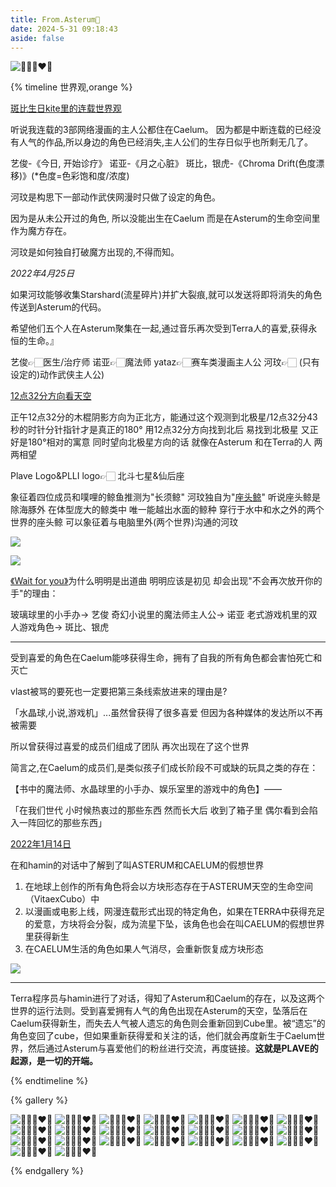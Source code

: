 ```yaml
---
title: From.Asterum🌌
date: 2024-5-31 09:18:43
aside: false
---
```

![💙💜💗❤️🖤](https://pic.imgdb.cn/item/6687e8e5d9c307b7e92c3d54.jpg)



{% timeline 世界观,orange %}

<!-- timeline 网漫主人公 -->

[斑比生日kite里的连载世界观](https://weibo.com/3251547692/5054530081522185) 

听说我连载的3部网络漫画的主人公都住在Caelum。 因为都是中断连载的已经没有人气的作品,所以身边的角色已经消失,主人公们的生存日似乎也所剩无几了。

艺俊-《今日, 开始诊疗》
诺亚-《月之心脏》
斑比，银虎-《Chroma Drift(色度漂移)》(*色度=色彩饱和度/浓度)

河玟是构思下一部动作武侠网漫时只做了设定的角色。 

因为是从未公开过的角色, 所以没能出生在Caelum 而是在Asterum的生命空间里作为魔方存在。

 河玟是如何独自打破魔方出现的,不得而知。

 *2022年4月25日*

如果河玟能够收集Starshard(流星碎片)并扩大裂痕,就可以发送将即将消失的角色传送到Asterum的代码。

 希望他们五个人在Asterum聚集在一起,通过音乐再次受到Terra人的喜爱,获得永恒的生命。』

艺俊👉🏻医生/治疗师
诺亚👉🏻魔法师
yataz👉🏻赛车类漫画主人公
河玟👉🏻 (只有设定的)动作武侠主人公)

<!-- endtimeline -->

<!-- timeline 12点32分/北斗七星&仙后座 -->

[12点32分方向看天空 ](https://weibo.com/3251547692/5054554181734069) 

正午12点32分的木棍阴影方向为正北方，能通过这个观测到北极星/12点32分43秒的时针分针指针才是真正的180° 用12点32分方向找到北后 易找到北极星 又正好是180°相对的寓意 同时望向北极星方向的话 就像在Asterum 和在Terra的人 两两相望  

Plave Logo&PLLI logo👉🏻 北斗七星&仙后座

<!-- endtimeline -->

<!-- timeline 长须鲸&座头鲸 -->

象征着四位成员和噗哩的鲸鱼推测为"长须鲸" 河玟独自为"[座头鲸](https://weibo.com/3251547692/5042634735222794)"
听说座头鲸是除海豚外 在体型庞大的鲸类中 唯一能越出水面的鲸种
穿行于水中和水之外的两个世界的座头鲸 可以象征着与电脑里外(两个世界)沟通的河玟

![](https://pic.imgdb.cn/item/6692414fd9c307b7e90bf428.jpg)

![](https://pic.imgdb.cn/item/6692414fd9c307b7e90bf444.jpg)

<!-- endtimeline -->

<!-- timeline WFY -->

[《Wait for you》](https://weibo.com/3251547692/5042592456382180)为什么明明是出道曲 明明应该是初见 却会出现"不会再次放开你的手"的理由：

玻璃球里的小手办→ 艺俊
奇幻小说里的魔法师主人公→ 诺亚
老式游戏机里的双人游戏角色→ 斑比、银虎

------

受到喜爱的角色在Caelum能哆获得生命，拥有了自我的所有角色都会害怕死亡和灭亡

vlast被骂的要死也一定要把第三条线索放进来的理由是?

「水晶球,小说,游戏机」...虽然曾获得了很多喜爱 但因为各种媒体的发达所以不再被需要

所以曾获得过喜爱的成员们组成了团队 再次出现在了这个世界

简言之,在Caelum的成员们,是类似孩子们成长阶段不可或缺的玩具之类的存在：

【书中的魔法师、水晶球里的小手办、娱乐室里的游戏中的角色】——

「在我们世代 小时候热衷过的那些东西 然而长大后 收到了箱子里 偶尔看到会陷入一阵回忆的那些东西」

<!-- endtimeline -->

<!-- timeline ASTERUM&CAELUM -->

[2022年1月14日](https://weibo.com/7889250653/5038944020859880)

在和hamin的对话中了解到了叫ASTERUM和CAELUM的假想世界

1. 在地球上创作的所有角色将会以方块形态存在于ASTERUM天空的生命空间（VitaexCubo）中
2. 以漫画或电影上线，网漫连载形式出现的特定角色，如果在TERRA中获得充足的爱意，方块将会分裂，成为流星下坠，该角色也会在叫CAELUM的假想世界里获得新生
3. 在CAELUM生活的角色如果人气消尽，会重新恢复成方块形态

![](https://pic.imgdb.cn/item/6692414fd9c307b7e90bf3ed.jpg)

------

Terra程序员与hamin进行了对话，得知了Asterum和Caelum的存在，以及这两个世界的运行法则。受到喜爱拥有人气的角色出现在Asterum的天空，坠落后在Caelum获得新生，而失去人气被人遗忘的角色则会重新回到Cube里。被“遗忘”的角色变回了cube，但如果重新获得爱和关注的话，他们就会再度新生于Caelum世界，然后通过Asterum与喜爱他们的粉丝进行交流，再度链接。**这就是PLAVE的起源，是一切的开端。**

<!-- endtimeline -->

{% endtimeline %}

{% gallery %}

![💙💜💗❤️🖤](https://pic.imgdb.cn/item/6687e8e5d9c307b7e92c3ce4.jpg)
![💙💜💗❤️🖤](https://img.picui.cn/free/2024/06/18/667129d095e24.jpg)
![💙💜💗❤️🖤](https://pic.imge.cc/2024/07/01/66823f160def3.jpg)
![💙💜💗❤️🖤](https://pic.imgdb.cn/item/66924ceed9c307b7e91bc800.jpg)
![💙💜💗❤️🖤](https://pic.imgdb.cn/item/66924cefd9c307b7e91bc87b.jpg)
![💙💜💗❤️🖤](https://pic.imgdb.cn/item/66924cefd9c307b7e91bc9ad.jpg)
![💙💜💗❤️🖤](https://pic.imgdb.cn/item/66924cf0d9c307b7e91bcb30.jpg)
![💙💜💗❤️🖤](https://pic.imgdb.cn/item/66924cf0d9c307b7e91bcd61.jpg)
![💙💜💗❤️🖤](https://pic.imgdb.cn/item/66924d20d9c307b7e91c0464.jpg)
![💙💜💗❤️🖤](https://pic.imgdb.cn/item/66924d20d9c307b7e91c049f.jpg)
![💙💜💗❤️🖤](https://pic.imgdb.cn/item/66924d20d9c307b7e91c04cf.jpg)
![💙💜💗❤️🖤](https://pic.imgdb.cn/item/66924d21d9c307b7e91c0674.jpg)
![💙💜💗❤️🖤](https://pic.imgdb.cn/item/66924d22d9c307b7e91c0876.jpg)
![💙💜💗❤️🖤](https://pic.imgdb.cn/item/66924d45d9c307b7e91c34ce.jpg)
![💙💜💗❤️🖤](https://pic.imgdb.cn/item/66924d46d9c307b7e91c350b.jpg)
![💙💜💗❤️🖤](https://pic.imgdb.cn/item/669b065dd9c307b7e9c0abdb.jpg)
![💙💜💗❤️🖤](https://pic.imgdb.cn/item/66a448b9d9c307b7e92d73d8.jpg)
![💙💜💗❤️🖤](https://pic.imgdb.cn/item/66aeefc8d9c307b7e9f6d59c.jpg)
![💙💜💗❤️🖤](https://pic.imgdb.cn/item/66aeeff4d9c307b7e9f76faa.jpg)
![💙💜💗❤️🖤](https://pic.imgdb.cn/item/66aeeff4d9c307b7e9f7701e.jpg)
![💙💜💗❤️🖤](https://pic.imgdb.cn/item/66aeeff4d9c307b7e9f770d6.jpg)
![💙💜💗❤️🖤](https://pic.imgdb.cn/item/66aeeff4d9c307b7e9f771ba.jpg)
![💙💜💗❤️🖤](https://pic.imgdb.cn/item/66aef01cd9c307b7e9f7f987.jpg)

{% endgallery %}
